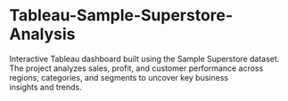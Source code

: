 # Tableau-Sample-Superstore-Analysis
Interactive Tableau dashboard built using the Sample Superstore dataset. The project analyzes sales, profit, and customer performance across regions, categories, and segments to uncover key business insights and trends.
